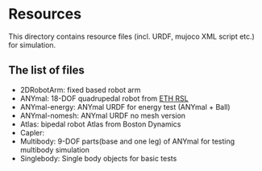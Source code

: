 # Resources

This directory contains resource files (incl. URDF, mujoco XML script etc.) for simulation. 

## The list of files

- 2DRobotArm: fixed based robot arm 
- ANYmal: 18-DOF quadrupedal robot from [ETH RSL](http://www.rsl.ethz.ch/robots-media/anymal.html)
- ANYmal-energy: ANYmal URDF for energy test (ANYmal + Ball)  
- ANYmal-nomesh: ANYmal URDF no mesh version
- Atlas: bipedal robot Atlas from Boston Dynamics  
- Capler: 
- Multibody: 9-DOF parts(base and one leg) of ANYmal for testing multibody simulation
- Singlebody: Single body objects for basic tests
